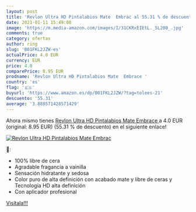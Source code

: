 ```yaml
---
layout: post
title: 'Revlon Ultra HD Pintalabios Mate  Embrac al 55.31 % de descuento'
date: 2021-01-11 15:49:08
image: 'https://m.media-amazon.com/images/I/31CKRxEIEtL._SL200_.jpg'
comments: true
category: ofertas
author: ring
slug: 'B01FKL2JZW-es'
actualPrice: 4.0 EUR
currency: EUR
price: 4.0
comparePrice: 8.95 EUR
prodname: 'Revlon Ultra HD Pintalabios Mate  Embrace '
country: 'es'
flag: '🇪🇸'
buyurl: 'https://www.amazon.es/dp/B01FKL2JZW/?tag=tolees-21'
descuento: '55.31'
average: '3.888571428571429'
---
```


Ahora mismo tienes [Revlon Ultra HD Pintalabios Mate  Embrace ](https://www.amazon.es/dp/B01FKL2JZW/?tag=tolees-21) a 4.0 EUR (original: 8.95 EUR) (55.31 %  de descuento) en el siguiente enlace!

[![Revlon Ultra HD Pintalabios Mate  Embrac](https://m.media-amazon.com/images/I/31CKRxEIEtL._SL200_.jpg)](https://www.amazon.es/dp/B01FKL2JZW/?tag=tolees-21)

🔎:

- 100% libre de cera
- Agradable fragancia a vainilla
- Sensación hidratante y sedosa
- Color puro de alta definición con acabado mate y libre de ceras y Tecnología HD alta definición
- Con aplicador profesional

[Visítala!!!](https://www.amazon.es/dp/B01FKL2JZW/?tag=tolees-21)
